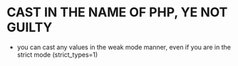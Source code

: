 # CAST IN THE NAME OF PHP, YE NOT GUILTY
- you can cast any values in the weak mode manner, even if you are in the strict mode (strict_types=1)
